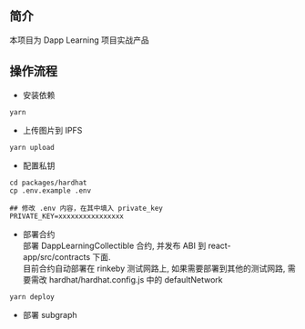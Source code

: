 ## 简介    
本项目为 Dapp Learning 项目实战产品  

## 操作流程  
- 安装依赖  
```shell
yarn
```

- 上传图片到 IPFS 
```shell
yarn upload
```

- 配置私钥  
```shell
cd packages/hardhat
cp .env.example .env

## 修改 .env 内容，在其中填入 private_key
PRIVATE_KEY=xxxxxxxxxxxxxxxx
```

- 部署合约  
部署 DappLearningCollectible 合约, 并发布 ABI 到 react-app/src/contracts 下面.  
目前合约自动部署在 rinkeby 测试网路上, 如果需要部署到其他的测试网路, 需要需改 hardhat/hardhat.config.js 中的 defaultNetwork
```shell
yarn deploy 
```

- 部署 subgraph  
